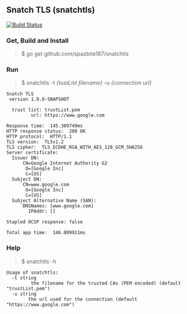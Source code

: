 ## Snatch TLS (snatchtls)
[![Build Status](https://travis-ci.com/spazbite187/snatchtls.svg?token=NMbRMJwwFjLPk9aX48wh&branch=master)](https://travis-ci.com/spazbite187/snatchtls)

### Get, Build and Install
> $ go get github.com/spazbite187/snatchtls

### Run
>$ snatchtls -t *{tustList filename}* -u *{connection url}*

```
Snatch TLS
 version 1.0.0-SNAPSHOT

  trust list: trustList.pem
         url: https://www.google.com

Response time:  145.309749ms
HTTP response status:  200 OK
HTTP protocol:  HTTP/1.1
TLS version:  TLSv1.2
TLS cipher:  TLS_ECDHE_RSA_WITH_AES_128_GCM_SHA256
Server certificate:
  Issuer DN:
      CN=Google Internet Authority G2
       O=[Google Inc]
       C=[US]
  Subject DN:
      CN=www.google.com
       O=[Google Inc]
       C=[US]
  Subject Alternative Name (SAN):
	  DNSNames: [www.google.com]
	    IPAddr: []

Stapled OCSP response: false

Total app time:  146.009911ms
```

### Help
>$ snatchtls -h

```
Usage of snatchtls:
  -t string
    	 the filename for the trusted CAs (PEM encoded) (default "trustList.pem")
  -u string
    	the url used for the connection (default "https://www.google.com")
```